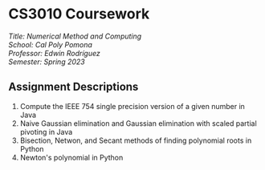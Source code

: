 # CS3010 Coursework

_Title: Numerical Method and Computing_  
_School: Cal Poly Pomona_  
_Professor: Edwin Rodríguez_  
_Semester: Spring 2023_

## Assignment Descriptions

1. Compute the IEEE 754 single precision version of a given number in Java
2. Naive Gaussian elimination and Gaussian elimination with scaled partial pivoting in Java
3. Bisection, Netwon, and Secant methods of finding polynomial roots in Python
4. Newton's polynomial in Python
